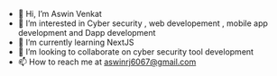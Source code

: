 - 👋 Hi, I’m Aswin Venkat
- 👀 I’m interested in Cyber security , web developement , mobile app development and Dapp development
- 🌱 I’m currently learning NextJS
- 💞️ I’m looking to collaborate on cyber security tool development
- 📫 How to reach me at aswinrj6067@gmail.com

<!---
aswin-kevin/aswin-kevin is a ✨ special ✨ repository because its `README.md` (this file) appears on your GitHub profile.
You can click the Preview link to take a look at your changes.
--->
